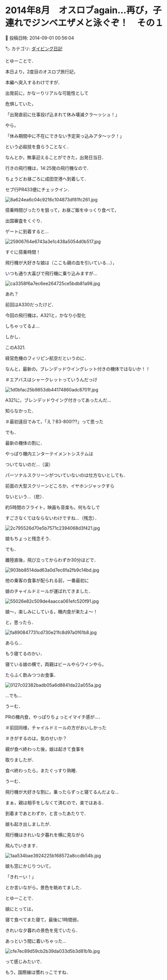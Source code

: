 # 2014年8月　オスロブagain…再び，子連れでジンベエザメと泳ぐぞ！　その１

📅 投稿日時: 2014-09-01 00:56:04

🏷️ カテゴリ: [ダイビング日記](ce3a7a8d424d112fce83ee85c81a0e344.md)

とゆーことで．


本日より，2度目のオスロブ旅行記，


本編へ突入するわけですが．





出発前に，かなーりリアルな可能性として


危惧していた，


「出発直前に仕事投げ込まれて休み壊滅クラ～ッシュ！」


やら，


「休み期間中に不在にできない予定突っ込みアタ～ック！」


という必殺技を食らうことなく．


なんとか，無事迎えることができた，出発日当日．





行きの飛行機は，14:25発の飛行機なので．


ちょうどお昼ごろに成田空港へ到着して．


セブ行PR433便にチェックイン．




![8a624ea6c04c9216c104873df81fc261.jpg](images/8a624ea6c04c9216c104873df81fc261.jpg)







搭乗時間ぴったりを狙って，お昼ご飯をゆっくり食べて，


出国審査をくぐり．


ゲートに到着すると…




![25906764e6743a3e1c438a5054d0b517.jpg](images/25906764e6743a3e1c438a5054d0b517.jpg)







すぐに搭乗時間！


飛行機が大好きな娘は（ここも親の血を引いている…），


いつも通り大喜びで飛行機に乗り込みますが…




![ca3358f6a7ec6ee264725ce5bdb81a98.jpg](images/ca3358f6a7ec6ee264725ce5bdb81a98.jpg)




あれ？


前回はA330だったけど．


今回の飛行機は，A321と，かなり小型化


しちゃってるよ…





しかし．


このA321.


経営危機のフィリピン航空だというのに．


なんと，最新の，ブレンデッドウイングレット付きの機体ではないか！！


＃エアバスはシャークレットっていうんだっけ




![1d0bfac25b9853db44174860adc8701f.jpg](images/1d0bfac25b9853db44174860adc8701f.jpg)




A321に，ブレンデッドウイング付きってあったんだ…


知らなかった．


＃最初遠目でみて，「え？B3-800!??」って思った





でも．


最新の機体の割に．


やっぱり機内エンターテイメントシステムは


ついてないのだ…（涙）


パーソナルスクリーンがついていないのは仕方ないとしても．


前面の大型スクリーンどころか，イヤホンジャックすら


ないという…（悲）．


約5時間のフライト，映画も音楽も，何もなしで


すごさなくてはならないわけですね…（残念）．




![2c795526d70e5b7571c2394068d3f421.jpg](images/2c795526d70e5b7571c2394068d3f421.jpg)




娘もちょっと残念そう．





でも．


離陸直後，飛び立ってからわずか30分ほどで．




![903bb8514dad63a0d7ec6fa2fb9c14bd.jpg](images/903bb8514dad63a0d7ec6fa2fb9c14bd.jpg)




他の乗客の食事が配られる前，一番最初に


娘のチャイルドミールが運ばれてきました．




![55026e82c509de4aacca061efc520f91.jpg](images/55026e82c509de4aacca061efc520f91.jpg)




娘～，楽しみにしている，機内食が来たよ～！


と，思ったら．




![fa890847731cd730e21fc8d97a0f61b8.jpg](images/fa890847731cd730e21fc8d97a0f61b8.jpg)




あらら…


もう寝てるのかい．





寝ている娘の横で，両親はビールやらワインやら，


たらふく飲みつつお食事．




![0127c02382badb05a6d8841da22a055a.jpg](images/0127c02382badb05a6d8841da22a055a.jpg)




…でも…


うーむ．


PRの機内食，やっぱりちょっとイマイチ感が…．


＃前回同様，チャイルドミールの方がおいしかった


＃きがするのは，気のせいか？





親が食べ終わった後，娘は起きて食事を


取りましたが．


食べ終わったら，またぐっすり熟睡．


うーむ．


飛行機が大好きな割に，乗ったらずっと寝てるんだよな…


まぁ，親は相手をしなくて済むので，楽ではある．





到着まであとわずか，と言ったあたりで．


娘も起き出しましたが．


飛行機はきれいな夕暮れを横に見ながら


飛んでいきます．




![1aa534bae3924225b168572a8ccdb54b.jpg](images/1aa534bae3924225b168572a8ccdb54b.jpg)




娘も窓にかじりついて，


「きれーい！」


とか言いながら，景色を眺めてました．





とゆーことで．


娘にとっては，


寝て食べてまた寝て，最後に1時間弱，


きれいな夕暮れの景色を見ていたら．





あっという間に着いちゃった…




![cfe7ec89d59cb2b39da033d5b3d81b1b.jpg](images/cfe7ec89d59cb2b39da033d5b3d81b1b.jpg)




って感じみたいで．


もう，国際線は慣れっこですね．
